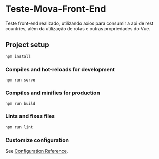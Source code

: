 # Teste-Mova-Front-End

<p>Teste front-end realizado, utilizando axios para consumir a api de rest countries, além da utilização de rotas e outras propriedades do Vue.</p>

## Project setup
```
npm install
```

### Compiles and hot-reloads for development
```
npm run serve
```

### Compiles and minifies for production
```
npm run build
```

### Lints and fixes files
```
npm run lint
```

### Customize configuration
See [Configuration Reference](https://cli.vuejs.org/config/).

